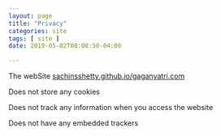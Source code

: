 ```yaml
---
layout: page
title: "Privacy"
categories: site
tags: [ site ]
date: 2019-05-02T08:08:50-04:00

---
```


The webSite [sachinsshetty.github.io/gaganyatri.com](sachinsshetty.github.io/gaganyatri.com)

Does not store any cookies

Does not track any information when you access the website

Does not have any embedded trackers
